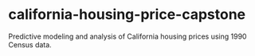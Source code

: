 # california-housing-price-capstone
Predictive modeling and analysis of California housing prices using 1990 Census data.
